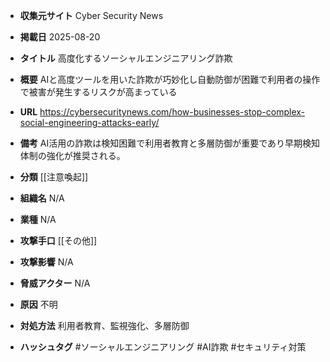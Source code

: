 - **収集元サイト**
Cyber Security News

- **掲載日**
2025-08-20

- **タイトル**
高度化するソーシャルエンジニアリング詐欺

- **概要**
AIと高度ツールを用いた詐欺が巧妙化し自動防御が困難で利用者の操作で被害が発生するリスクが高まっている

- **URL**
https://cybersecuritynews.com/how-businesses-stop-complex-social-engineering-attacks-early/

- **備考**
AI活用の詐欺は検知困難で利用者教育と多層防御が重要であり早期検知体制の強化が推奨される。

- **分類**
[[注意喚起]]

- **組織名**
N/A

- **業種**
N/A

- **攻撃手口**
[[その他]]

- **攻撃影響**
N/A

- **脅威アクター**
N/A

- **原因**
不明

- **対処方法**
利用者教育、監視強化、多層防御

- **ハッシュタグ**
#ソーシャルエンジニアリング #AI詐欺 #セキュリティ対策
